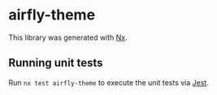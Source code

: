 # airfly-theme

This library was generated with [Nx](https://nx.dev).

## Running unit tests

Run `nx test airfly-theme` to execute the unit tests via [Jest](https://jestjs.io).
